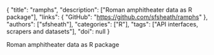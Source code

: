 {
  "title": "ramphs",
  "description": ["Roman amphitheater data as R package"],
  "links": {
    "GitHub": "https://github.com/sfsheath/ramphs"
  },
  "authors": ["sfsheath"],
  "categories": ["R"],
  "tags": ["API interfaces, scrapers and datasets"],
  "doi": null
}

<!-- Generated by csv2md.R – do not edit by hand -->

Roman amphitheater data as R package